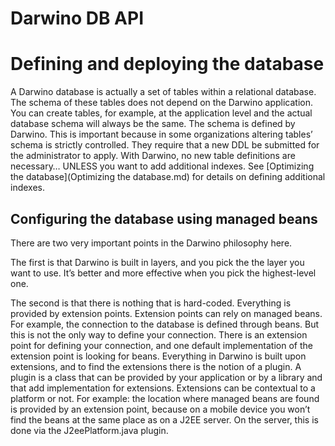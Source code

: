 Darwino DB API
=======================

# Defining and deploying the database
A Darwino database is actually a set of tables within a relational database. The schema of these tables does not depend on the Darwino application. You can create tables, for example, at the application level and the actual database schema will always be the same. The schema is defined by Darwino. This is important because in some organizations altering tables’ schema is strictly controlled. They require that a new DDL be submitted for the administrator to apply. With Darwino, no new table definitions are necessary… UNLESS you want to add additional indexes. See [Optimizing the database](Optimizing the database.md) for details on defining additional indexes. 


## Configuring the database using managed beans
   There are two very important points in the Darwino philosophy here.
 
 The first is that Darwino is built in layers, and you pick the the layer you want to use.  It’s better and more effective when you pick the highest-level one.
 
 The second is that there is nothing that is hard-coded.  Everything is provided by extension points. Extension points can rely on managed beans. For example, the connection to the database is defined through beans. But this is not the only way to define your connection. There is an extension point for defining your connection, and one default implementation of the extension point is looking for beans. Everything in Darwino is built upon extensions, and to find the extensions there is the notion of a plugin. A plugin is a class that can be provided by your application or by a library and that add implementation for extensions. Extensions can be contextual to a platform or not. For example: the location where managed beans are found is provided by an extension point, because on a mobile device you won’t find the beans at the same place as on a J2EE server. On the server, this is done via the J2eePlatform.java plugin.
